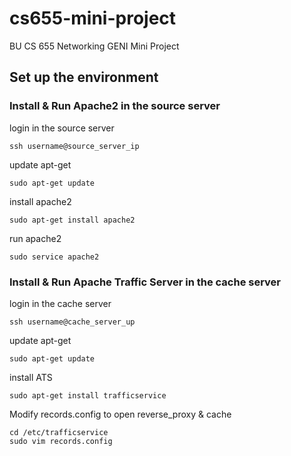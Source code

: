 # cs655-mini-project
BU CS 655 Networking GENI Mini Project

## Set up the environment

### Install & Run Apache2 in the source server

login in the source server

```ssh username@source_server_ip```

update apt-get

```sudo apt-get update ```

install apache2

```sudo apt-get install apache2```

run apache2

```sudo service apache2``` 

### Install & Run Apache Traffic Server in the cache server

login in the cache server

```ssh username@cache_server_up```

update apt-get

```sudo apt-get update```

install ATS

```sudo apt-get install trafficservice```

Modify records.config to open reverse_proxy & cache

```
cd /etc/trafficservice
sudo vim records.config
```


          
